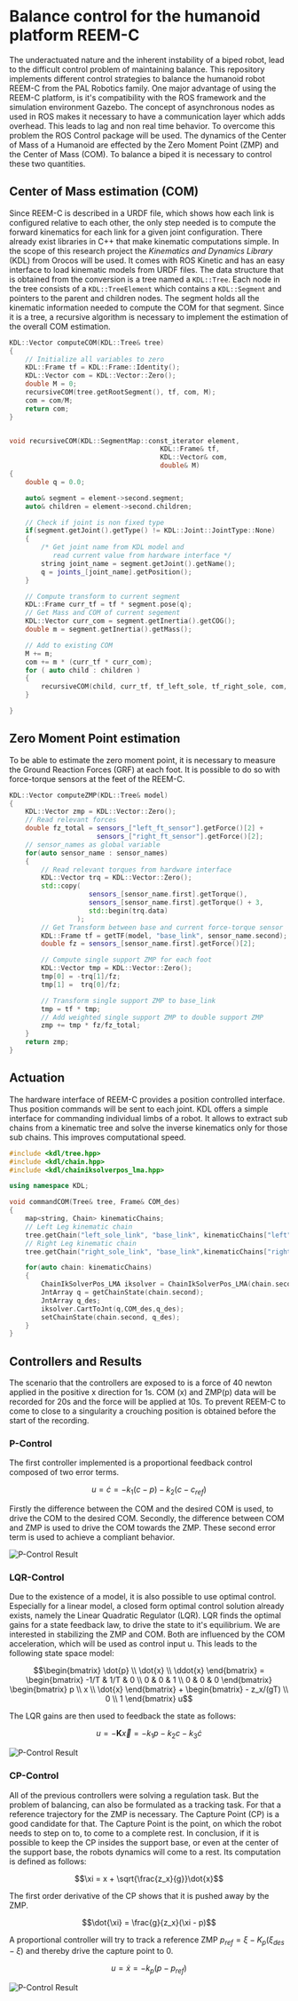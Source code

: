 # Balance control for the humanoid platform REEM-C

The underactuated nature and the inherent instability of a biped robot, lead to the difficult control problem of maintaining balance. This repository implements different control strategies to balance the humanoid robot REEM-C from the PAL Robotics family. One major advantage of using the REEM-C platform, is it's compatibility with the ROS framework and the simulation environment Gazebo. The concept of asynchronous nodes as used in ROS makes it necessary to have a communication layer which adds overhead. This leads to lag and non real time behavior. To overcome this problem the ROS Control package will be used. 
The dynamics of the Center of Mass of a Humanoid are effected by the Zero Moment Point (ZMP) and the Center of Mass (COM). To balance a biped it is necessary to control these two quantities. 
 

## Center of Mass estimation (COM)
Since REEM-C is described in a URDF file, which shows how each link is configured relative to each other, the only step needed is to 
compute the forward kinematics for each link for a given joint configuration. There already exist libraries in C++ that make kinematic computations simple. In the scope of this research project the *Kinematics and Dynamics Library* (KDL) from Orocos will be used. It comes with ROS Kinetic and has an easy interface to load kinematic models from URDF files. The data structure that is obtained from the conversion is a tree named a `KDL::Tree`. Each node in the tree consists of a `KDL::TreeElement` which contains a `KDL::Segment` and pointers to the parent and children nodes. The segment holds all the kinematic information needed to compute the COM for that segment. Since it is a tree, a recursive algorithm is necessary to implement the estimation of the overall COM estimation.

```c++
KDL::Vector computeCOM(KDL::Tree& tree)
{
    // Initialize all variables to zero
    KDL::Frame tf = KDL::Frame::Identity();
    KDL::Vector com = KDL::Vector::Zero();
    double M = 0;
    recursiveCOM(tree.getRootSegment(), tf, com, M);
    com = com/M;
    return com;
}


void recursiveCOM(KDL::SegmentMap::const_iterator element,
                                      KDL::Frame& tf,
                                      KDL::Vector& com,
                                      double& M)
{
    double q = 0.0;

    auto& segment = element->second.segment;
    auto& children = element->second.children;

    // Check if joint is non fixed type
    if(segment.getJoint().getType() != KDL::Joint::JointType::None)
    {
        /* Get joint name from KDL model and 
           read current value from hardware interface */
        string joint_name = segment.getJoint().getName();
        q = joints_[joint_name].getPosition();
    }

    // Compute transform to current segment
    KDL::Frame curr_tf = tf * segment.pose(q);
    // Get Mass and COM of current segement
    KDL::Vector curr_com = segment.getInertia().getCOG();
    double m = segment.getInertia().getMass();

    // Add to existing COM
    M += m;
    com += m * (curr_tf * curr_com);
    for ( auto child : children )
    {
        recursiveCOM(child, curr_tf, tf_left_sole, tf_right_sole, com, M);
    }

}
```

## Zero Moment Point estimation 
To be able to estimate the zero moment point, it is necessary to measure the Ground Reaction Forces (GRF) at each foot. It is possible to do so with force-torque sensors at the feet of the REEM-C.

```c++
KDL::Vector computeZMP(KDL::Tree& model)
{
    KDL::Vector zmp = KDL::Vector::Zero();
    // Read relevant forces
    double fz_total = sensors_["left_ft_sensor"].getForce()[2] + 
                      sensors_["right_ft_sensor"].getForce()[2];
    // sensor_names as global variable 
    for(auto sensor_name : sensor_names)
    {
        // Read relevant torques from hardware interface
        KDL::Vector trq = KDL::Vector::Zero();
        std::copy(
                    sensors_[sensor_name.first].getTorque(),
                    sensors_[sensor_name.first].getTorque() + 3,
                    std::begin(trq.data)
                 );
        // Get Transform between base and current force-torque sensor
        KDL::Frame tf = getTF(model, "base_link", sensor_name.second);
        double fz = sensors_[sensor_name.first].getForce()[2];

        // Compute single support ZMP for each foot
        KDL::Vector tmp = KDL::Vector::Zero();
        tmp[0] = -trq[1]/fz;
        tmp[1] =  trq[0]/fz;

        // Transform single support ZMP to base_link
        tmp = tf * tmp;
        // Add weighted single support ZMP to double support ZMP
        zmp += tmp * fz/fz_total;
    }
    return zmp;
}
```
## Actuation
The hardware interface of REEM-C provides a position controlled interface. Thus position commands will be sent to each joint. KDL offers a simple interface for commanding individual limbs of a robot. It allows to extract sub chains from a kinematic tree and solve the inverse kinematics only for those sub chains. This improves computational speed.

```c++
#include <kdl/tree.hpp>
#include <kdl/chain.hpp>
#include <kdl/chainiksolverpos_lma.hpp>

using namespace KDL;

void commandCOM(Tree& tree, Frame& COM_des)
{   
    map<string, Chain> kinematicChains;
    // Left Leg kinematic chain
    tree.getChain("left_sole_link", "base_link", kinematicChains["left"]);
    // Right Leg kinematic chain
    tree.getChain("right_sole_link", "base_link",kinematicChains["right"]);

    for(auto chain: kinematicChains)
    {
        ChainIkSolverPos_LMA iksolver = ChainIkSolverPos_LMA(chain.second);
        JntArray q = getChainState(chain.second);
        JntArray q_des;
        iksolver.CartToJnt(q,COM_des,q_des);
        setChainState(chain.second, q_des);
    }
}
```

## Controllers and Results
The scenario that the controllers are exposed to is a force of 40 newton applied in the positive x direction for 1s. COM (x) and ZMP(p) data will be recorded for 20s and the force will be applied at 10s. To prevent REEM-C to come to close to a singularity a crouching position is obtained before the start of the recording.
### P-Control
The first controller implemented is a proportional feedback control composed of two error terms. 


$$
u = \dot{c} = - k_1 (c - p) - k_2 (c - c_{ref})
$$


Firstly the difference between the COM and the desired COM is used, to drive the COM to the desired COM. Secondly, the difference between COM and ZMP is used to drive the COM towards the ZMP. These second error term is used to achieve a compliant behavior.

![P-Control Result](/media/pcontrol-1.png)

### LQR-Control
Due to the existence of a model, it is also possible to use optimal control. Especially for a linear model, a closed form optimal control solution already exists, namely the Linear Quadratic Regulator (LQR). LQR finds the optimal gains for a state feedback law, to drive the state to it's equilibrium. We are interested in stabilizing the ZMP and COM. Both are influenced by the COM acceleration, which will be used as control input u.
This leads to the following state space model:

$$\begin{bmatrix}
        \dot{p} \\ \dot{x} \\ \ddot{x}
    \end{bmatrix} = 
    \begin{bmatrix}
        -1/T & 1/T & 0 \\
          0  &  0  & 1 \\
          0  &  0  & 0
    \end{bmatrix} 
    \begin{bmatrix}
        p \\ x \\ \dot{x}
    \end{bmatrix} + 
    \begin{bmatrix}
        - z_x/(gT) \\ 0 \\ 1
    \end{bmatrix} u$$

The LQR gains are then used to feedback the state as follows:

$$u = - \mathbf{K} \vec{x} = -k_1 p -k_2 c - k_3 \dot{c}$$

![P-Control Result](/media/lqrcontrol-1.png)

### CP-Control
All of the previous controllers were solving a regulation task. But the problem of balancing, can also be formulated as a tracking task. For that a reference trajectory for the ZMP is necessary. The Capture Point (CP) is a good candidate for that. The Capture Point is the point, on which the robot needs to step on to, to come to a complete rest. In conclusion, if it is possible to keep the CP insides the support base, or even at the center of the support base, the robots dynamics will come to a rest. Its computation is defined as follows:

$$\xi = x + \sqrt{\frac{z_x}{g}}\dot{x}$$

The first order derivative of the CP shows that it is pushed away by the ZMP.

$$\dot{\xi} = \frac{g}{z_x}(\xi - p)$$

A proportional controller will try to track a reference ZMP $p_{ref} = \xi - K_p(\xi_{des} - \xi)$ and thereby drive the capture point to 0. 

$$
u = \dot{x} = -k_p (p - p_{ref})
$$

![P-Control Result](/media/cpcontrol-1.png)